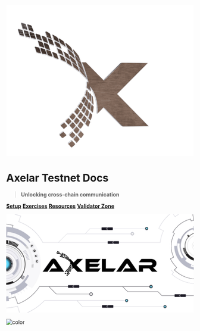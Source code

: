 <img src="_media/axelar-rotating-logo.gif">

# **Axelar Testnet Docs**
> **Unlocking cross-chain communication**


[**Setup**](/parent-pages/setup.md)
[**Exercises**](/parent-pages/exercises.md)
[**Resources**](/parent-pages/resources.md)
[**Validator Zone**](/parent-pages/validators.md)

![](_media/Axelar-background.jpeg)

![color](#ffffff)